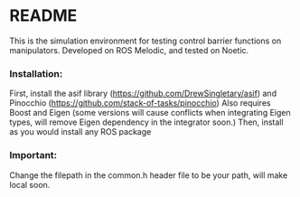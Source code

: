# README #

This is the simulation environment for testing control barrier functions on manipulators. Developed on ROS Melodic, and tested on Noetic.

### Installation: ###
First, install the asif library (https://github.com/DrewSingletary/asif) and Pinocchio (https://github.com/stack-of-tasks/pinocchio)
Also requires Boost and Eigen (some versions will cause conflicts when integrating Eigen types, will remove Eigen dependency in the integrator soon.)
Then, install as you would install any ROS package

### Important: ###
Change the filepath in the common.h header file to be your path, will make local soon.
